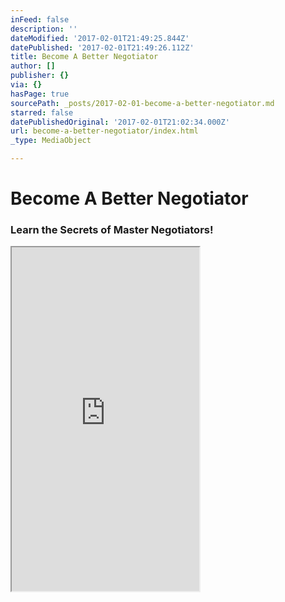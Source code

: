 ```yaml
---
inFeed: false
description: ''
dateModified: '2017-02-01T21:49:25.844Z'
datePublished: '2017-02-01T21:49:26.112Z'
title: Become A Better Negotiator
author: []
publisher: {}
via: {}
hasPage: true
sourcePath: _posts/2017-02-01-become-a-better-negotiator.md
starred: false
datePublishedOriginal: '2017-02-01T21:02:34.000Z'
url: become-a-better-negotiator/index.html
_type: MediaObject

---
```

# Become A Better Negotiator

### Learn the Secrets of Master Negotiators!

<iframe src="https://the-grid.github.io/ed-userhtml/?g=eJy1Vm1PIzcQ_kx-xbB3agDdZhMKOiAvVUpBnBSQWk66D1UVedezicFrb21vID3df-_Ym2wI6KA6qZ-izOsz45lndrAbx_ArzoSCaybk-VwUJdyKmapKuNSmgDgetQZSqHuYG8yHUZJkXMWiYDO0nYJcMu_SyXSRYJEizzTHJJPMWpHFve70YyezNgKDchhZt5Ro54guArcscRg5fHSJN6AkQftSvvOuyKYh9NQGXF9Tlt3PjK4UP3uX53kfMonMnEnMXR9yrdxZ76h8hCuUC3QiYx_GRjD5wTJlY4tGkMe31k5yAGPOYakrA_rhafm5r7tGoxdojOBogRoUTK1wCJtCQBuvcnNhVy6p1Nl9p7UDAF-Q6qbOFKg4FHoh1Ky2DDbASOrmCCUZIffK89tbCL12OmiuLsa_gc7rzFefryeQC4kdOEhagySko75xsQDBh9GzNvmWhkpY5oRW_uU4zlGZZaeyvaOOFNbFBVP0kOH1bJXazIgUk1Jb90s1zNjHUzw5Yt2jI54iHrLTw-PjE5bzn1hR9ikjO-zybi9PT08iKNDNNYHwvtEKThzgcORxEzv2iCJQrMDXLcIEDaMFk4IzhzQvzMzQDaNpKpm6pxB6rRu1qNXwvTZMKayW0g_SYH44-gP_rtA6GGcZWgufNWfL3UFCmrqRq7xCcRochzY25CAM8mg0sCVTawNmHU2SvY9GB_QSpBhB4wNrn0FCIbcDU825QMljP8BlQCVZitIPnddifHE9_jSJRhd-t_yEGo8T3khO4xDC-HhClZVb7RH6KBFQqyr6t258nWIdbY0WVsZ1ExsgrR-q4vJmfH0RjS6FoWbfUNYfLsFTwYsK6vDPK9hgX6X_MeyT2nnC_hfokzegT7ah7zwZbKRptKVWFm0TIHCfr2LnaZFru01Y4jFt4o08sMcw4sKWki3PlFZII77K-UYsW4Xt-a_R6t-wpP7aGGQSStQlkaWd60pyWmbnmU3W7Eh86qkRH0vMHMy09jRJ9GghBq6DsUGiU6zNiYH9c9S0nZKyXnzrL1fDDCuARE_Cs-EZsNRqWTnsg78bZxAfd7vd8rEfAaNrEc8F0RKRpjOVr-Tlq9aPmU6_y5LTp_ToWEr0gI_DKO5tJmLdoQbl9ptuZSWCLMRmmj7BF6YaGrvRD7trSA2TvkLDzfSklXNabQNZrUzi-7nZIO9YrsC0w3m-YwtWS9tgTTZsJ4n9ucMK9o9W7MGGo8LpskrN-PNPhTubELA1g3fubJsg1MFGr6ca7eWVChdt7_0-fH2gtuqHTu5rtzAEhQ8wNoYt9_b7sFb6SM-Vtcef3b-G7UB07X5tFiSBCdtrmx5JAqE0Nl7igTUmhySYbJkcNibf9u5-r9As9_f7C2bgfZHdEZZa1lH6XKtciszt-VHb7zdtaPllufAfDtsHjcb6XwUrQfs" height="550" style=""></iframe>